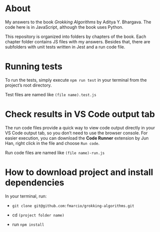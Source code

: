 # About

My answers to the book _Grokking Algorithms_ by Aditya Y. Bhargava. The code here is in JavaScript, although the book uses Python.

This repository is organized into folders by chapters of the book. Each chapter folder contains JS files with my answers. Besides that, there are subfolders with unit tests written in Jest and a run code file.

# Running tests

To run the tests, simply execute `npm run test` in your terminal from the project’s root directory.

Test files are named like `(file name).test.js`

# Check results in VS Code output tab

The run code files provide a quick way to view code output directly in your VS Code output tab, so you don’t need to use the browser console. For easier execution, you can download the **Code Runner** extension by Jun Han, right click in the file and choose `Run code`.

Run code files are named like `(file name)-run.js`

# How to download project and install dependencies

In your terminal, run:

- `git clone git@github.com:fmarcio/grokking-algorithms.git`

- cd `(project folder name)`

- run `npm install`
